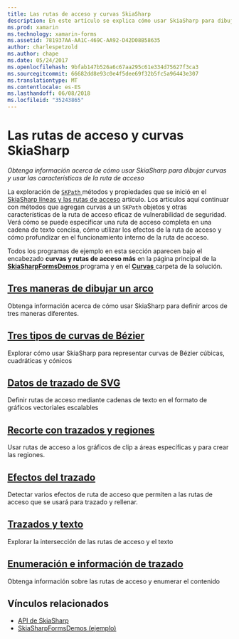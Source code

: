 ```yaml
---
title: Las rutas de acceso y curvas SkiaSharp
description: En este artículo se explica cómo usar SkiaSharp para dibujar curvas y usar las características de la ruta de acceso en aplicaciones de Xamarin.Forms y se muestra cómo hacerlo con código de ejemplo.
ms.prod: xamarin
ms.technology: xamarin-forms
ms.assetid: 781937AA-AA1C-469C-AA92-D42D08B58635
author: charlespetzold
ms.author: chape
ms.date: 05/24/2017
ms.openlocfilehash: 9bfab147b526a6c67aa295c61e334d75627f3ca3
ms.sourcegitcommit: 66682dd8e93c0e4f5dee69f32b5fc5a96443e307
ms.translationtype: MT
ms.contentlocale: es-ES
ms.lasthandoff: 06/08/2018
ms.locfileid: "35243865"
---
```

# <a name="skiasharp-curves-and-paths"></a>Las rutas de acceso y curvas SkiaSharp

_Obtenga información acerca de cómo usar SkiaSharp para dibujar curvas y usar las características de la ruta de acceso_

La exploración de [ `SKPath` ](https://developer.xamarin.com/api/type/SkiaSharp.SKPath/) métodos y propiedades que se inició en el [SkiaSharp líneas y las rutas de acceso](~/xamarin-forms/user-interface/graphics/skiasharp/paths/index.md) artículo. Los artículos aquí continuar con métodos que agregan curvas a un `SKPath` objetos y otras características de la ruta de acceso eficaz de vulnerabilidad de seguridad. Verá cómo se puede especificar una ruta de acceso completa en una cadena de texto concisa, cómo utilizar los efectos de la ruta de acceso y cómo profundizar en el funcionamiento interno de la ruta de acceso.

Todos los programas de ejemplo en esta sección aparecen bajo el encabezado **curvas y rutas de acceso más** en la página principal de la [ **SkiaSharpFormsDemos** ](https://developer.xamarin.com/samples/xamarin-forms/SkiaSharpForms/Demos/) programa y en el [ **Curvas** ](https://github.com/xamarin/xamarin-forms-samples/tree/master/SkiaSharpForms/Demos/Demos/SkiaSharpFormsDemos/Curves) carpeta de la solución.

## <a name="three-ways-to-draw-an-arcarcsmd"></a>[Tres maneras de dibujar un arco](arcs.md)

Obtenga información acerca de cómo usar SkiaSharp para definir arcos de tres maneras diferentes.

## <a name="three-types-of-bzier-curvesbeziersmd"></a>[Tres tipos de curvas de Bézier](beziers.md)

Explorar cómo usar SkiaSharp para representar curvas de Bézier cúbicas, cuadráticas y cónicos

## <a name="svg-path-datapath-datamd"></a>[Datos de trazado de SVG](path-data.md)

Definir rutas de acceso mediante cadenas de texto en el formato de gráficos vectoriales escalables

## <a name="clipping-with-paths-and-regionsclippingmd"></a>[Recorte con trazados y regiones](clipping.md)

Usar rutas de acceso a los gráficos de clip a áreas específicas y para crear las regiones.

## <a name="path-effectseffectsmd"></a>[Efectos del trazado](effects.md)

Detectar varios efectos de ruta de acceso que permiten a las rutas de acceso que se usará para trazado y rellenar.

## <a name="paths-and-texttext-pathsmd"></a>[Trazados y texto](text-paths.md)

Explorar la intersección de las rutas de acceso y el texto

## <a name="path-information-and-enumerationinformationmd"></a>[Enumeración e información de trazado](information.md)

Obtenga información sobre las rutas de acceso y enumerar el contenido


## <a name="related-links"></a>Vínculos relacionados

- [API de SkiaSharp](https://developer.xamarin.com/api/root/SkiaSharp/)
- [SkiaSharpFormsDemos (ejemplo)](https://developer.xamarin.com/samples/xamarin-forms/SkiaSharpForms/Demos/)
